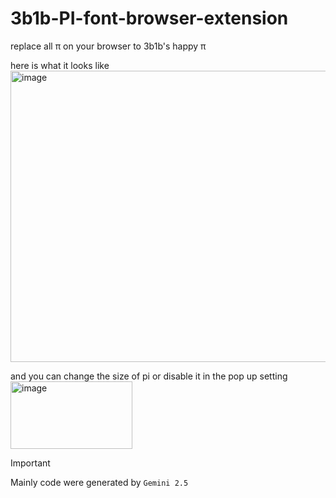 # 3b1b-PI-font-browser-extension
replace all π on your browser to 3b1b's happy π

here is what it looks like  
<img width="644" height="466" alt="image" src="https://github.com/user-attachments/assets/828e5b15-b232-4878-9666-45e44191d2e5" />

and you can change the size of pi or disable it in the pop up setting  
<img width="195" height="108" alt="image" src="https://github.com/user-attachments/assets/3dee415a-7489-4f53-af1f-524ed4447a58" />

> [!IMPORTANT]  
> Mainly code were generated by `Gemini 2.5`
